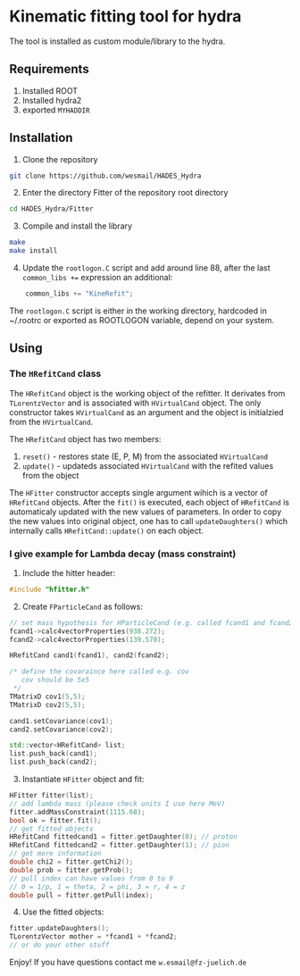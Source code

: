 # Kinematic fitting tool for hydra

The tool is installed as custom module/library to the hydra.

## Requirements

1. Installed ROOT
2. Installed hydra2
3. exported `MYHADDIR`

## Installation

1. Clone the repository
```sh
git clone https://github.com/wesmail/HADES_Hydra
```

2. Enter the directory Fitter of the repository root directory
```sh
cd HADES_Hydra/Fitter
```

3. Compile and install the library
```sh
make
make install
```

4. Update the `rootlogon.C` script and add around line 88, after the last `common_libs +=` expression an additional:
```c++
    common_libs += "KineRefit";
```

The `rootlogon.C` script is either in the working directory, hardcoded in ~/.rootrc or exported as ROOTLOGON variable, depend on your system.


## Using

### The `HRefitCand` class

The `HRefitCand` object is the working object of the refitter. It derivates from `TLorentzVector` and is associated with `HVirtualCand` object. The only constructor takes `HVirtualCand` as an argument and the object is initialzied from the `HVirtualCand`.

The `HRefitCand` object has two members:

1. `reset()` - restores state (E, P, M) from the associated `HVirtualCand`
2. `update()` - updateds associated `HVirtualCand` with the refited values from the object

The `HFitter` constructor accepts single argument wihich is a vector of `HRefitCand` objects. After the `fit()` is executed, each object of `HRefitCand` is automaticaly updated with the new values of parameters. In order to copy the new values into original object, one has to call `updateDaughters()` which internally calls `HRefitCand::update()` on each object.

### I give example for Lambda decay (mass constraint)

1. Include the hitter header:
```c++
#include "hfitter.h"
```

2. Create `FParticleCand` as follows:
```c++
// set mass hypothesis for HParticleCand (e.g. called fcand1 and fcand2)
fcand1->calc4vectorProperties(938.272);
fcand2->calc4vectorProperties(139.570);

HRefitCand cand1(fcand1), cand2(fcand2);

/* define the covaraince here called e.g. cov
   cov should be 5x5
 */
TMatrixD cov1(5,5);
TMatrixD cov2(5,5);

cand1.setCovariance(cov1);
cand2.setCovariance(cov2);

std::vector<HRefitCand> list;
list.push_back(cand1);
list.push_back(cand2);
```

3. Instantiate `HFitter` object and fit:
```c++
HFitter fitter(list);
// add lambda mass (please check units I use here MeV)
fitter.addMassConstraint(1115.68); 
bool ok = fitter.fit();
// get fitted objects
HRefitCand fittedcand1 = fitter.getDaughter(0); // proton
HRefitCand fittedcand2 = fitter.getDaughter(1); // pion
// get more information
double chi2 = fitter.getChi2();
double prob = fitter.getProb();
// pull index can have values from 0 to 9 
// 0 = 1/p, 1 = theta, 2 = phi, 3 = r, 4 = z
double pull = fitter.getPull(index); 
```

4. Use the fitted objects:
```c++
fitter.updateDaughters();
TLorentzVector mother = *fcand1 + *fcand2;
// or do your other stuff
```

Enjoy!
If you have questions contact me `w.esmail@fz-juelich.de`